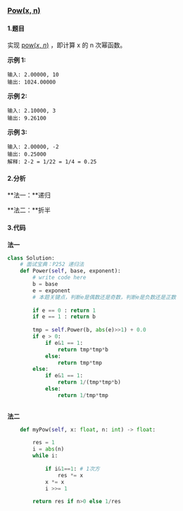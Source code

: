 ### [Pow(x, n)](https://leetcode-cn.com/problems/powx-n/)

#### 1.题目

实现 [pow(*x*, *n*)](https://www.cplusplus.com/reference/valarray/pow/) ，即计算 x 的 n 次幂函数。

**示例 1:**

```
输入: 2.00000, 10
输出: 1024.00000
```

**示例 2:**

```
输入: 2.10000, 3
输出: 9.26100
```

**示例 3:**

```
输入: 2.00000, -2
输出: 0.25000
解释: 2-2 = 1/22 = 1/4 = 0.25
```



#### 2.分析

**法一：**递归

**法二：**折半

#### 3.代码

**法一**

```python
class Solution:
    # 面试宝典：P252 递归法
    def Power(self, base, exponent):
        # write code here
        b = base
        e = exponent
        # 本题关键点，判断e是偶数还是奇数，判断e是负数还是正数
        
        if e == 0 : return 1
        if e == 1 : return b
        
        tmp = self.Power(b, abs(e)>>1) + 0.0
        if e > 0:
            if e&1 == 1:
                return tmp*tmp*b
            else:
                return tmp*tmp
        else:
            if e&1 == 1:
                return 1/(tmp*tmp*b)
            else:
                return 1/tmp*tmp
            
```



**法二**

```python
    def myPow(self, x: float, n: int) -> float:
        
        res = 1
        i = abs(n)
        while i:
            
            if i&1==1: # 1次方
                res *= x
            x *= x
            i >>= 1
            
        return res if n>0 else 1/res
```



